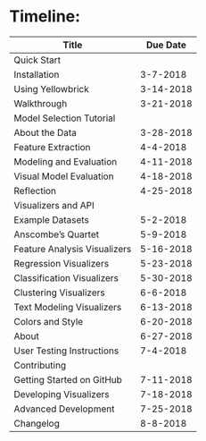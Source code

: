 # Timeline:
|Title|Due Date|
|---|---|
|Quick Start|   |
|Installation|3-7-2018|
|Using Yellowbrick|3-14-2018|
|Walkthrough|3-21-2018|
|Model Selection Tutorial|   |
|About the Data|3-28-2018|
|Feature Extraction|4-4-2018|
|Modeling and Evaluation|4-11-2018|
|Visual Model Evaluation|4-18-2018|
|Reflection|4-25-2018|
|Visualizers and API|   |
|Example Datasets|5-2-2018|
|Anscombe’s Quartet|5-9-2018|
|Feature Analysis Visualizers|5-16-2018|
|Regression Visualizers|5-23-2018|
|Classification Visualizers|5-30-2018|
|Clustering Visualizers|6-6-2018|
|Text Modeling Visualizers|6-13-2018|
|Colors and Style|6-20-2018|
|About|6-27-2018|
|User Testing Instructions|7-4-2018|
|Contributing|   |
|Getting Started on GitHub|7-11-2018|
|Developing Visualizers|7-18-2018|
|Advanced Development|7-25-2018|
|Changelog|8-8-2018|
